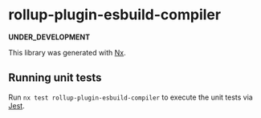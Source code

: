 # rollup-plugin-esbuild-compiler

**UNDER_DEVELOPMENT**

This library was generated with [Nx](https://nx.dev).

## Running unit tests

Run `nx test rollup-plugin-esbuild-compiler` to execute the unit tests via [Jest](https://jestjs.io).
